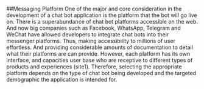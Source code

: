 ##Messaging Platform
One of the major and core consideration in the development of a chat bot application is the platform that the bot will go live on. There is a superabundance of chat bot platforms accessible on the web. And now big companies such as Facebook, WhatsApp, Telegram and WeChat have allowed developers to integrate chat bots into their messenger platforms. Thus, making accessibility to millions of user effortless. And providing considerable amounts of documentation to detail what their platforms are can provide.  However, each platform has its own interface, and capacities user base who are receptive to different types of products and experiences (site1). Therefore, selecting the appropriate platform depends on the type of chat bot being developed and the targeted demographic the application is intended for. 
